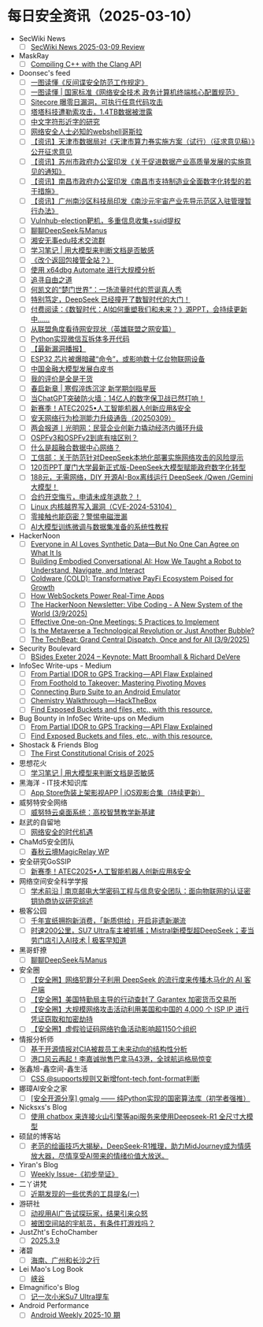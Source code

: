 # 每日安全资讯（2025-03-10）

- SecWiki News
  - [ ] [SecWiki News 2025-03-09 Review](http://www.sec-wiki.com/?2025-03-09)
- MaskRay
  - [ ] [Compiling C++ with the Clang API](https://maskray.me/blog/2025-03-09-compiling-c++-with-clang-api)
- Doonsec's feed
  - [ ] [一图读懂《反间谍安全防范工作规定》](https://mp.weixin.qq.com/s?__biz=MzI5NTM4OTQ5Mg==&mid=2247634902&idx=1&sn=aeab7c7f4a706cd73299e6fee6d72765)
  - [ ] [一图读懂 | 国家标准《网络安全技术 政务计算机终端核心配置规范》](https://mp.weixin.qq.com/s?__biz=MzI5NTM4OTQ5Mg==&mid=2247634902&idx=2&sn=f18cdaf1753763322035082b9bd61caa)
  - [ ] [Sitecore 曝零日漏洞，可执行任意代码攻击](https://mp.weixin.qq.com/s?__biz=MzI5NTM4OTQ5Mg==&mid=2247634902&idx=3&sn=87c638841df320c816ef0a7d421ea324)
  - [ ] [塔塔科技遭勒索攻击，1.4TB数据被泄露](https://mp.weixin.qq.com/s?__biz=MzI5NTM4OTQ5Mg==&mid=2247634902&idx=4&sn=a02f6bf033965af11575211f03c77a21)
  - [ ] [中文字符形近字的研究](https://mp.weixin.qq.com/s?__biz=MzI3OTE4MTU5Mw==&mid=2247486110&idx=1&sn=1847f579da9114bced384741b6320740)
  - [ ] [网络安全人士必知的webshell哥斯拉](https://mp.weixin.qq.com/s?__biz=MzI3NzM5NDA0NA==&mid=2247490584&idx=1&sn=07162841abb8881747cc29c826c72e4e)
  - [ ] [【资讯】天津市数据局对《天津市算力券实施方案（试行）（征求意见稿）》公开征求意见](https://mp.weixin.qq.com/s?__biz=MzU1NDY3NDgwMQ==&mid=2247550265&idx=1&sn=fb7c7c6cc267e3fc5519de48eb7f9421)
  - [ ] [【资讯】苏州市政府办公室印发《关于促进数据产业高质量发展的实施意见的通知》](https://mp.weixin.qq.com/s?__biz=MzU1NDY3NDgwMQ==&mid=2247550265&idx=2&sn=4bc31fcc34336c8df636dac54d2a4ed8)
  - [ ] [【资讯】南昌市政府办公室印发《南昌市支持制造业全面数字化转型的若干措施》](https://mp.weixin.qq.com/s?__biz=MzU1NDY3NDgwMQ==&mid=2247550265&idx=3&sn=1d7d5838a817ee99164aac40457db7ac)
  - [ ] [【资讯】广州南沙区科技局印发《南沙元宇宙产业先导示范区入驻管理暂行办法》](https://mp.weixin.qq.com/s?__biz=MzU1NDY3NDgwMQ==&mid=2247550265&idx=4&sn=40ad55c6f00703dfa714cf9cdfb6435f)
  - [ ] [Vulnhub-election靶机，多重信息收集+suid提权](https://mp.weixin.qq.com/s?__biz=MzkzNzg4MTI0NQ==&mid=2247486626&idx=1&sn=0cbdd4d1071d07aeaed20506b7e20492)
  - [ ] [聊聊DeepSeek与Manus](https://mp.weixin.qq.com/s?__biz=Mzg5OTU1NTEwMg==&mid=2247484341&idx=1&sn=f0ad7a6418e6bea0557838f791c88562)
  - [ ] [湘安无事edu技术交流群](https://mp.weixin.qq.com/s?__biz=MzU3Mjk2NDU2Nw==&mid=2247492854&idx=1&sn=fc1cda044f311ac85f26e15808116f65)
  - [ ] [学习笔记 | 用大模型来判断文档是否敏感](https://mp.weixin.qq.com/s?__biz=MjM5Mjc0MDU1MQ==&mid=2452314009&idx=1&sn=ddf784856a4d19c4ef05b503b8a10ea2)
  - [ ] [《改个返回包接管全站？》](https://mp.weixin.qq.com/s?__biz=MzkzODM0OTkwMA==&mid=2247487153&idx=1&sn=26b7b3c2b85002197c89d1b02b17c339)
  - [ ] [使用 x64dbg Automate 进行大规模分析](https://mp.weixin.qq.com/s?__biz=MzAxODM5ODQzNQ==&mid=2247487591&idx=1&sn=f468131ff1b55e9b70d13096d8468b83)
  - [ ] [追寻自由之道](https://mp.weixin.qq.com/s?__biz=Mzg3ODAzNjg5OA==&mid=2247485338&idx=1&sn=f69069d4fa3a70fed4244a82b599ba55)
  - [ ] [何凯文的“楚门世界”：一场流量时代的荒诞真人秀](https://mp.weixin.qq.com/s?__biz=Mzg2NDYwMDA1NA==&mid=2247544607&idx=1&sn=ffe657c945c8436a44a403c331b5b977)
  - [ ] [特别笃定，DeepSeek 已经撞开了数智时代的大门！](https://mp.weixin.qq.com/s?__biz=MzAxOTk3NTg5OQ==&mid=2247492517&idx=1&sn=2df6b1fc7f72e4d4337132d3d76c7a03)
  - [ ] [付费阅读：《数智时代：AI如何重塑我们和未来？》源PPT，会持续更新中......](https://mp.weixin.qq.com/s?__biz=MzAxOTk3NTg5OQ==&mid=2247492517&idx=2&sn=765de5c6bdbfba9e3698452d360033e6)
  - [ ] [从联盟角度看待网安现状（英雄联盟之网安篇）](https://mp.weixin.qq.com/s?__biz=MzkwMTU2NzMwOQ==&mid=2247484665&idx=1&sn=c0a4f2c9fe8933044d84a4dcbf678c4f)
  - [ ] [Python实现微信互拆体多开代码](https://mp.weixin.qq.com/s?__biz=MzU1NDg4MjY1Mg==&mid=2247488684&idx=1&sn=e71d6b0b31f1c2c799339e34588c01c3)
  - [ ] [【最新漏洞播报】](https://mp.weixin.qq.com/s?__biz=Mzg4MDg5NzAxMQ==&mid=2247485757&idx=1&sn=88c93afe3d77576996c88fd3a31b4901)
  - [ ] [ESP32 芯片被爆暗藏“命令”，或影响数十亿台物联网设备](https://mp.weixin.qq.com/s?__biz=MjM5Mzc4MzUzMQ==&mid=2650260681&idx=1&sn=3ae9f2fd3543e07eda6d82dbc6adbbe3)
  - [ ] [中国金融大模型发展白皮书](https://mp.weixin.qq.com/s?__biz=MjM5OTk4MDE2MA==&mid=2655269812&idx=1&sn=1c9c967faf8ae5809828ade3ce0e64b7)
  - [ ] [我的评价是全是干货](https://mp.weixin.qq.com/s?__biz=Mzg2ODYxMzY3OQ==&mid=2247518762&idx=1&sn=0ba0a31ae4a06c204d8f9870f329bbcc)
  - [ ] [春启新章 | 寒假淬炼沉淀 新学期剑指星辰](https://mp.weixin.qq.com/s?__biz=MzkxNjcyMTc0NQ==&mid=2247484113&idx=1&sn=f1b541258cc73499c993daa537e7cf02)
  - [ ] [当ChatGPT突破防火墙：14亿人的数字保卫战已然打响！](https://mp.weixin.qq.com/s?__biz=Mzg5MDU4NjYwOQ==&mid=2247484190&idx=1&sn=44a31fee15739d3ccc192c450ce63be9)
  - [ ] [新赛季！ATEC2025•人工智能机器人创新应用&安全](https://mp.weixin.qq.com/s?__biz=Mzg5ODUxMzg0Ng==&mid=2247499884&idx=1&sn=6c432082919bd9c44b86380ae61d71aa)
  - [ ] [安天网络行为检测能力升级通告（20250309）](https://mp.weixin.qq.com/s?__biz=MjM5MTA3Nzk4MQ==&mid=2650210356&idx=1&sn=512e855f1043b6eb5a7188b6f31e6cf8)
  - [ ] [两会报道丨光明网：民营企业创新力撬动经济内循环升级](https://mp.weixin.qq.com/s?__biz=MjM5MTA3Nzk4MQ==&mid=2650210356&idx=2&sn=f3de123c564d0256e4bb1576cc47d2f5)
  - [ ] [OSPFv3和OSPFv2到底有啥区别？](https://mp.weixin.qq.com/s?__biz=MzUyNTExOTY1Nw==&mid=2247528562&idx=1&sn=70408be44de1aa9cc8c37cc2b7e22023)
  - [ ] [什么是超融合数据中心网络？](https://mp.weixin.qq.com/s?__biz=MzIyMzIwNzAxMQ==&mid=2649465974&idx=1&sn=8b4105d5d6e59198ae403e1b983e2613)
  - [ ] [工信部：关于防范针对DeepSeek本地化部署实施网络攻击的风险提示](https://mp.weixin.qq.com/s?__biz=MzkwMTMyMDQ3Mw==&mid=2247598063&idx=1&sn=ef091de54f37c058de31fcf4d50708e8)
  - [ ] [120页PPT 厦门大学最新正式版-DeepSeek大模型赋能政府数字化转型](https://mp.weixin.qq.com/s?__biz=MjM5OTk4MDE2MA==&mid=2655269764&idx=1&sn=0df6923983fc34edfca320832572d6be)
  - [ ] [188元，无需网络，DIY 开源AI-Box离线运行 DeepSeek /Qwen /Gemini 大模型！](https://mp.weixin.qq.com/s?__biz=MjM5OTA4MzA0MA==&mid=2454937128&idx=1&sn=77db824bc39e2dd8c5bd774c96875a0e)
  - [ ] [合约开空悔亏，申请未成年退款？！](https://mp.weixin.qq.com/s?__biz=Mzk0OTY3OTc5Mw==&mid=2247484951&idx=1&sn=d1f4528529a17e08fa05ab7dcf3fecb5)
  - [ ] [Linux 内核越界写入漏洞（CVE-2024-53104）](https://mp.weixin.qq.com/s?__biz=MzI0NzE4ODk1Mw==&mid=2652094931&idx=1&sn=e3c2c8b464a873243e663da80de3035d)
  - [ ] [零接触也能窃密？警惕电磁泄漏](https://mp.weixin.qq.com/s?__biz=MzI0NzE4ODk1Mw==&mid=2652094931&idx=2&sn=b58c08b23b1ab5d02ad186047729ca31)
  - [ ] [AI大模型训练微调与数据集准备的系统性教程](https://mp.weixin.qq.com/s?__biz=Mzg5MDQyMzg3NQ==&mid=2247484638&idx=1&sn=1fca1218649f0a0c670f8de93a8af49a)
- HackerNoon
  - [ ] [Everyone in AI Loves Synthetic Data—But No One Can Agree on What It Is](https://hackernoon.com/everyone-in-ai-loves-synthetic-databut-no-one-can-agree-on-what-it-is?source=rss)
  - [ ] [Building Embodied Conversational AI: How We Taught a Robot to Understand, Navigate, and Interact](https://hackernoon.com/building-embodied-conversational-ai-how-we-taught-a-robot-to-understand-navigate-and-interact?source=rss)
  - [ ] [Coldware (COLD): Transformative PayFi Ecosystem Poised for Growth](https://hackernoon.com/coldware-cold-transformative-payfi-ecosystem-poised-for-growth?source=rss)
  - [ ] [How WebSockets Power Real-Time Apps](https://hackernoon.com/how-websockets-power-real-time-apps?source=rss)
  - [ ] [The HackerNoon Newsletter: Vibe Coding - A New System of the World (3/9/2025)](https://hackernoon.com/3-9-2025-newsletter?source=rss)
  - [ ] [Effective One-on-One Meetings: 5 Practices to Implement](https://hackernoon.com/effective-one-on-one-meetings-5-practices-to-implement?source=rss)
  - [ ] [Is the Metaverse a Technological Revolution or Just Another Bubble?](https://hackernoon.com/is-the-metaverse-a-technological-revolution-or-just-another-bubble?source=rss)
  - [ ] [The TechBeat: Grand Central Dispatch, Once and for All  (3/9/2025)](https://hackernoon.com/3-9-2025-techbeat?source=rss)
- Security Boulevard
  - [ ] [BSides Exeter 2024 – Keynote: Matt Broomhall & Richard DeVere](https://securityboulevard.com/2025/03/bsides-exeter-2024-keynote-matt-broomhall-richard-devere/?utm_source=rss&utm_medium=rss&utm_campaign=bsides-exeter-2024-keynote-matt-broomhall-richard-devere)
- InfoSec Write-ups - Medium
  - [ ] [From Partial IDOR to GPS Tracking — API Flaw Explained](https://infosecwriteups.com/from-partial-idor-to-gps-tracking-api-flaw-explained-5eebab2af32a?source=rss----7b722bfd1b8d---4)
  - [ ] [From Foothold to Takeover: Mastering Pivoting Moves](https://infosecwriteups.com/from-foothold-to-takeover-mastering-pivoting-moves-d57310a86d37?source=rss----7b722bfd1b8d---4)
  - [ ] [Connecting Burp Suite to an Android Emulator](https://infosecwriteups.com/connecting-burp-suite-to-an-android-emulator-d5100a675b81?source=rss----7b722bfd1b8d---4)
  - [ ] [Chemistry Walkthrough — HackTheBox](https://infosecwriteups.com/chemistry-walkthrough-hackthebox-36ef34fe0462?source=rss----7b722bfd1b8d---4)
  - [ ] [Find Exposed Buckets and files, etc., with this resource.](https://infosecwriteups.com/find-exposed-buckets-and-files-etc-with-this-resource-115f8865015b?source=rss----7b722bfd1b8d---4)
- Bug Bounty in InfoSec Write-ups on Medium
  - [ ] [From Partial IDOR to GPS Tracking — API Flaw Explained](https://infosecwriteups.com/from-partial-idor-to-gps-tracking-api-flaw-explained-5eebab2af32a?source=rss----7b722bfd1b8d--bug_bounty)
  - [ ] [Find Exposed Buckets and files, etc., with this resource.](https://infosecwriteups.com/find-exposed-buckets-and-files-etc-with-this-resource-115f8865015b?source=rss----7b722bfd1b8d--bug_bounty)
- Shostack & Friends Blog
  - [ ] [The First Constitutional Crisis of 2025](https://shostack.org/blog/the-first-constitutional-crisis-of-2025/)
- 思想花火
  - [ ] [学习笔记 | 用大模型来判断文档是否敏感](https://mp.weixin.qq.com/s?__biz=MjM5Mjc0MDU1MQ==&mid=2452314009&idx=1&sn=ddf784856a4d19c4ef05b503b8a10ea2&chksm=b17e52318609db27a66f60e9d5fc2c785487a213721754c333ee529a31d81bfa0c65c65acb4e&scene=58&subscene=0#rd)
- 黑海洋 - IT技术知识库
  - [ ] [App Store伪装上架影视APP | iOS观影合集（持续更新）](https://blog.upx8.com/2624)
- 威努特安全网络
  - [ ] [威努特云桌面系统：高校智慧教学新基建](https://mp.weixin.qq.com/s?__biz=MzAwNTgyODU3NQ==&mid=2651131535&idx=1&sn=2db6119ebcb09a2ddc0d204ea9d5d5e6&chksm=80e7143fb7909d291ca959873da19925e06bd34f825a6ad9702b75f0ae42b972761e34ab3c78&scene=58&subscene=0#rd)
- 赵武的自留地
  - [ ] [网络安全的时代机遇](https://mp.weixin.qq.com/s?__biz=MjM5NDQ5NjM5NQ==&mid=2651626412&idx=1&sn=b17175f987a6338c9d1d242747d536fa&chksm=bd7ed1488a09585e272d9d65d52be572075057c236793e75df3e88ce290afc12af0be940326e&scene=58&subscene=0#rd)
- ChaMd5安全团队
  - [ ] [春秋云境MagicRelay WP](https://mp.weixin.qq.com/s?__biz=MzIzMTc1MjExOQ==&mid=2247512195&idx=1&sn=f52cef985acd854bf996bd8e126d188a&chksm=e89d985bdfea114dcc8305500b0db71a8b4710f51185535ee85f77b761635e87951db945fbee&scene=58&subscene=0#rd)
- 安全研究GoSSIP
  - [ ] [新赛季！ATEC2025•人工智能机器人创新应用&安全](https://mp.weixin.qq.com/s?__biz=Mzg5ODUxMzg0Ng==&mid=2247499884&idx=1&sn=6c432082919bd9c44b86380ae61d71aa&chksm=c063eeb5f71467a38770892f49998041a3c820795d161fb295bd4eae9787b976f6a7db31341f&scene=58&subscene=0#rd)
- 网络空间安全科学学报
  - [ ] [学术前沿 | 南京邮电大学密码工程与信息安全团队：面向物联网的认证密钥协商协议研究综述](https://mp.weixin.qq.com/s?__biz=MzI0NjU2NDMwNQ==&mid=2247505185&idx=1&sn=4205600c4663d911fd94aff8413eb3aa&chksm=e9bfc19fdec84889c0fc3a923d5a1be9806426ab72785c0152d8a144af59182826c3304f4800&scene=58&subscene=0#rd)
- 极客公园
  - [ ] [千年宣纸拥抱新消费，「新质供给」开启非遗新潮流](https://mp.weixin.qq.com/s?__biz=MTMwNDMwODQ0MQ==&mid=2653075235&idx=1&sn=0b1fbba014577e4595f5861198f8cad4&chksm=7e57ca95492043836eb45531dc15188990be7d82a69f3263238e74c67ac9d96c2fc07a24bd46&scene=58&subscene=0#rd)
  - [ ] [时速200公里，SU7 Ultra车主被抓捕；Mistral新模型超DeepSeek；麦当劳门店引入AI技术 | 极客早知道](https://mp.weixin.qq.com/s?__biz=MTMwNDMwODQ0MQ==&mid=2653075234&idx=1&sn=641e2bf8746467f32b6b14062c065613&chksm=7e57ca944920438289eb8607f2bbbe270738a19ac1d9fffcc0aa33137f4f56a411f12dd4de26&scene=58&subscene=0#rd)
- 黑哥虾撩
  - [ ] [聊聊DeepSeek与Manus](https://mp.weixin.qq.com/s?__biz=Mzg5OTU1NTEwMg==&mid=2247484341&idx=1&sn=f0ad7a6418e6bea0557838f791c88562&chksm=c050c9c4f72740d209a43ae4a6da10290a622dfebd0773f1b1c6040e3adf9f5b2adea11c88aa&scene=58&subscene=0#rd)
- 安全圈
  - [ ] [【安全圈】网络犯罪分子利用 DeepSeek 的流行度来传播木马化的 AI 客户端](https://mp.weixin.qq.com/s?__biz=MzIzMzE4NDU1OQ==&mid=2652068401&idx=1&sn=5600b75d725f6e90a4cbfddf6a7e10cc&chksm=f36e7671c419ff6779a718675ee5db31a65917f5d45ef1371139735e72117e0c2ca89cc281ea&scene=58&subscene=0#rd)
  - [ ] [【安全圈】美国特勤局主导的行动查封了 Garantex 加密货币交易所](https://mp.weixin.qq.com/s?__biz=MzIzMzE4NDU1OQ==&mid=2652068401&idx=2&sn=aa8cff3d814795a2126e35071802a530&chksm=f36e7671c419ff673f0f7813cd6df5cff808c44065636aef2e7370468a76227b047b2ab6a2e5&scene=58&subscene=0#rd)
  - [ ] [【安全圈】大规模网络攻击活动利用美国和中国的 4,000 个 ISP IP 进行凭证窃取和加密劫持](https://mp.weixin.qq.com/s?__biz=MzIzMzE4NDU1OQ==&mid=2652068401&idx=3&sn=5837f215d68ad78ddef593cdc7f26b35&chksm=f36e7671c419ff676cd7457746807b2ac3cde784ea64ea86d29410d9969fbbe9286cd27ed532&scene=58&subscene=0#rd)
  - [ ] [【安全圈】虚假验证码网络钓鱼活动影响超1150个组织](https://mp.weixin.qq.com/s?__biz=MzIzMzE4NDU1OQ==&mid=2652068401&idx=4&sn=65d9fb1f0ec0515e698cff3981995b80&chksm=f36e7671c419ff670961bd9cac8660f2d994cd917170374c8d7f801bc65f5228e8a7257668c7&scene=58&subscene=0#rd)
- 情报分析师
  - [ ] [基于开源情报对CIA被裁员工未来动向的结构性分析](https://mp.weixin.qq.com/s?__biz=MzA3Mjc1MTkwOA==&mid=2650560197&idx=1&sn=b5febbeca831f6a03183510614d3dde4&chksm=8711788eb066f1981909ee515912f4d9fad763b48d09933622b08a474fae38ba222edf6beb4f&scene=58&subscene=0#rd)
  - [ ] [港口风云再起！李嘉诚抛售巴拿马43港，全球航运格局惊变](https://mp.weixin.qq.com/s?__biz=MzA3Mjc1MTkwOA==&mid=2650560197&idx=2&sn=fe2d24dbefddf95b3853a49832b59183&chksm=8711788eb066f198d6d83e4d97242dd414e31ee87c6d6e7c84fd9b933c0c31639efeea677c86&scene=58&subscene=0#rd)
- 张鑫旭-鑫空间-鑫生活
  - [ ] [CSS @supports规则又新增font-tech,font-format判断](https://www.zhangxinxu.com/wordpress/2025/03/css-supports-font-tech-format/)
- 娜璋AI安全之家
  - [ ] [[安全开源分享] gmalg —— 纯Python实现的国密算法库（初学者强推）](https://mp.weixin.qq.com/s?__biz=Mzg5MTM5ODU2Mg==&mid=2247501626&idx=1&sn=a260b0a2dfdcdf6f06b54c00f26c05b8&chksm=cfcf77f7f8b8fee131289fa43978e0f6a384aebfb90dbc59d133dbfa7c63019a3248615edb7e&scene=58&subscene=0#rd)
- Nicksxs's Blog
  - [ ] [使用 chatbox 来连接火山引擎等api服务来使用Deepseek-R1 全尺寸大模型](https://nicksxs.me/2025/03/09/%E4%BD%BF%E7%94%A8-chatbox-%E6%9D%A5%E8%BF%9E%E6%8E%A5%E7%81%AB%E5%B1%B1%E5%BC%95%E6%93%8E%E7%AD%89api%E6%9C%8D%E5%8A%A1%E6%9D%A5%E4%BD%BF%E7%94%A8Deepseek-R1-%E5%85%A8%E5%B0%BA%E5%AF%B8%E5%A4%A7%E6%A8%A1%E5%9E%8B/)
- 硕鼠的博客站
  - [ ] [老范的绘画技巧大揭秘，DeepSeek-R1推理，助力MidJourney成为情感放大器，尽情享受AI带来的情绪价值大放送。](https://lukefan.com/2025/03/09/%e8%80%81%e8%8c%83%e7%9a%84%e7%bb%98%e7%94%bb%e6%8a%80%e5%b7%a7%e5%a4%a7%e6%8f%ad%e7%a7%98%ef%bc%8cdeepseek-r1%e6%8e%a8%e7%90%86%ef%bc%8c%e5%8a%a9%e5%8a%9bmidjourney%e6%88%90%e4%b8%ba%e6%83%85/)
- Yiran's Blog
  - [ ] [Weekly Issue-《初步举证》](https://zdyxry.github.io/2025/03/09/Weekly-Issue-%E5%88%9D%E6%AD%A5%E4%B8%BE%E8%AF%81/)
- 二丫讲梵
  - [ ] [近期发现的一些优秀的工具提名(一)](https://wiki.eryajf.net/pages/e0e736/)
- 游研社
  - [ ] [动视用AI广告试探玩家，结果引来众怒](https://www.yystv.cn/p/12620)
  - [ ] [被困空间站的宇航员，有条件打游戏吗？](https://www.yystv.cn/p/12619)
- JustZht's EchoChamber
  - [ ] [2025.3.9](https://www.justzht.com/2025-3-9/)
- 渚碧
  - [ ] [海南、广州和长沙之行](https://jubeny.com/2025/03/tour-to-hainan-guangzhou-changsha/)
- Lei Mao's Log Book
  - [ ] [峡谷](https://leimao.github.io/essay/The-Gorge-2025/)
- Elmagnifico's Blog
  - [ ] [记一次小米Su7 Ultra提车](https://elmagnifico.tech/2025/03/10/Xiaomi-Su7Ultra/)
- Android Performance
  - [ ] [Android Weekly 2025-10 期](https://androidperformance.com/2025/03/10/Android-Weekly-2025-10/)
